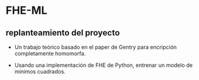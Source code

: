 # FHE-ML
## replanteamiento del proyecto
- Un trabajo teórico basado en el paper de Gentry para encripción completamente
homomorfa. 

- Usando una implementación de FHE de Python, entrenar un modelo de mínimos
cuadrados.
